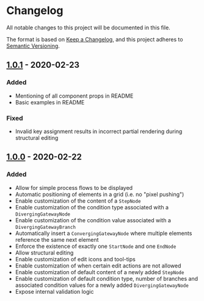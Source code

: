 # Changelog
All notable changes to this project will be documented in this file.

The format is based on [Keep a Changelog](https://keepachangelog.com/en/1.0.0/),
and this project adheres to [Semantic Versioning](https://semver.org/spec/v2.0.0.html).

## [1.0.1] - 2020-02-23
### Added
- Mentioning of all component props in README
- Basic examples in README

### Fixed
- Invalid key assignment results in incorrect partial rendering during structural editing

## [1.0.0] - 2020-02-22
### Added
- Allow for simple process flows to be displayed
- Automatic positioning of elements in a grid (i.e. no "pixel pushing")
- Enable customization of the content of a `StepNode`
- Enable customization of the condition type associated with a `DivergingGatewayNode`
- Enable customization of the condition value associated with a `DivergingGatewayBranch`
- Automatically insert a `ConvergingGatewayNode` where multiple elements reference the same next element
- Enforce the existence of exactly one `StartNode` and one `EndNode`
- Allow structural editing
- Enable customization of edit icons and tool-tips
- Enable customization of when certain edit actions are not allowed
- Enable customization of default content of a newly added `StepNode`
- Enable customization of default condition type, number of branches and associated condition values for a newly added `DivergingGatewayNode`
- Expose internal validation logic

[1.0.1]: https://github.com/CarstenWickner/react-jsonschema-inspector/compare/v1.0.0...v1.0.1
[1.0.0]: https://github.com/CarstenWickner/react-jsonschema-inspector/releases/tag/v1.0.0
